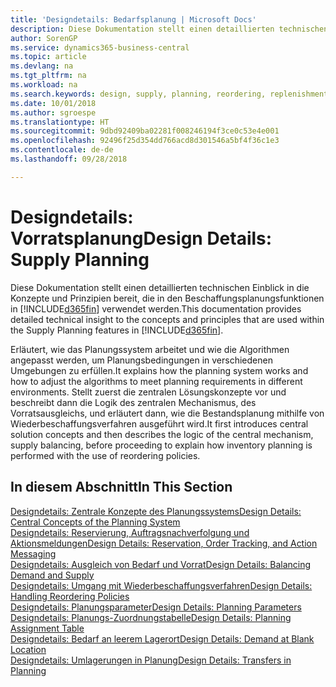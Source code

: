 ```yaml
---
title: 'Designdetails: Bedarfsplanung | Microsoft Docs'
description: Diese Dokumentation stellt einen detaillierten technischen Einblick in die Konzepte und Prinzipien bereit, die in den Beschaffungsplanungsfunktionen in Business Central.
author: SorenGP
ms.service: dynamics365-business-central
ms.topic: article
ms.devlang: na
ms.tgt_pltfrm: na
ms.workload: na
ms.search.keywords: design, supply, planning, reordering, replenishment
ms.date: 10/01/2018
ms.author: sgroespe
ms.translationtype: HT
ms.sourcegitcommit: 9dbd92409ba02281f008246194f3ce0c53e4e001
ms.openlocfilehash: 92496f25d354dd766acd8d301546a5bf4f36c1e3
ms.contentlocale: de-de
ms.lasthandoff: 09/28/2018

---
```

# <a name="design-details-supply-planning"></a><span data-ttu-id="26179-103">Designdetails: Vorratsplanung</span><span class="sxs-lookup"><span data-stu-id="26179-103">Design Details: Supply Planning</span></span>
<span data-ttu-id="26179-104">Diese Dokumentation stellt einen detaillierten technischen Einblick in die Konzepte und Prinzipien bereit, die in den Beschaffungsplanungsfunktionen in [!INCLUDE[d365fin](includes/d365fin_md.md)] verwendet werden.</span><span class="sxs-lookup"><span data-stu-id="26179-104">This documentation provides detailed technical insight to the concepts and principles that are used within the Supply Planning features in [!INCLUDE[d365fin](includes/d365fin_md.md)].</span></span>  

<span data-ttu-id="26179-105">Erläutert, wie das Planungssystem arbeitet und wie die Algorithmen angepasst werden, um Planungsbedingungen in verschiedenen Umgebungen zu erfüllen.</span><span class="sxs-lookup"><span data-stu-id="26179-105">It explains how the planning system works and how to adjust the algorithms to meet planning requirements in different environments.</span></span> <span data-ttu-id="26179-106">Stellt zuerst die zentralen Lösungskonzepte vor und beschreibt dann die Logik des zentralen Mechanismus, des Vorratsausgleichs, und erläutert dann, wie die Bestandsplanung mithilfe von Wiederbeschaffungsverfahren ausgeführt wird.</span><span class="sxs-lookup"><span data-stu-id="26179-106">It first introduces central solution concepts and then describes the logic of the central mechanism, supply balancing, before proceeding to explain how inventory planning is performed with the use of reordering policies.</span></span>  

## <a name="in-this-section"></a><span data-ttu-id="26179-107">In diesem Abschnitt</span><span class="sxs-lookup"><span data-stu-id="26179-107">In This Section</span></span>  
[<span data-ttu-id="26179-108">Designdetails: Zentrale Konzepte des Planungssystems</span><span class="sxs-lookup"><span data-stu-id="26179-108">Design Details: Central Concepts of the Planning System</span></span>](design-details-central-concepts-of-the-planning-system.md)  
[<span data-ttu-id="26179-109">Designdetails: Reservierung, Auftragsnachverfolgung und Aktionsmeldungen</span><span class="sxs-lookup"><span data-stu-id="26179-109">Design Details: Reservation, Order Tracking, and Action Messaging</span></span>](design-details-reservation-order-tracking-and-action-messaging.md)  
[<span data-ttu-id="26179-110">Designdetails: Ausgleich von Bedarf und Vorrat</span><span class="sxs-lookup"><span data-stu-id="26179-110">Design Details: Balancing Demand and Supply</span></span>](design-details-balancing-demand-and-supply.md)  
[<span data-ttu-id="26179-111">Designdetails: Umgang mit Wiederbeschaffungsverfahren</span><span class="sxs-lookup"><span data-stu-id="26179-111">Design Details: Handling Reordering Policies</span></span>](design-details-handling-reordering-policies.md)  
[<span data-ttu-id="26179-112">Designdetails: Planungsparameter</span><span class="sxs-lookup"><span data-stu-id="26179-112">Design Details: Planning Parameters</span></span>](design-details-planning-parameters.md)  
[<span data-ttu-id="26179-113">Designdetails: Planungs-Zuordnungstabelle</span><span class="sxs-lookup"><span data-stu-id="26179-113">Design Details: Planning Assignment Table</span></span>](design-details-planning-assignment-table.md)  
[<span data-ttu-id="26179-114">Designdetails: Bedarf an leerem Lagerort</span><span class="sxs-lookup"><span data-stu-id="26179-114">Design Details: Demand at Blank Location</span></span>](design-details-demand-at-blank-location.md)  
[<span data-ttu-id="26179-115">Designdetails: Umlagerungen in Planung</span><span class="sxs-lookup"><span data-stu-id="26179-115">Design Details: Transfers in Planning</span></span>](design-details-transfers-in-planning.md)

